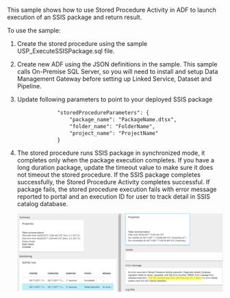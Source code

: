 This sample shows how to use Stored Procedure Activity in ADF to launch execution of an SSIS package and return result. 

To use the sample:
1. Create the stored procedure using the sample USP_ExecuteSSISPackage.sql file. 
2. Create new ADF using the JSON definitions in the sample. This sample calls On-Premise SQL Server, so you will need to install and setup Data Management Gateway before setting up Linked Service, Dataset and Pipeline. 
3. Update following parameters to point to your deployed SSIS package

                    "storedProcedureParameters": {
                        "package_name": "PackageName.dtsx",
                        "folder_name": "FolderName",
                        "project_name": "ProjectName"
                    }
4. The stored procedure runs SSIS package in synchronized mode, it completes only when the package execution completes. If you have a long duration package, update the timeout value to make sure it does not timeout the stored procedure. If the SSIS package completes successfully, the Stored Procedure Activity completes successful. If package fails, the stored procedure execution fails with error message reported to portal and an execution ID for user to track detail in SSIS catalog database. 

    ![error sample](readme.png)
